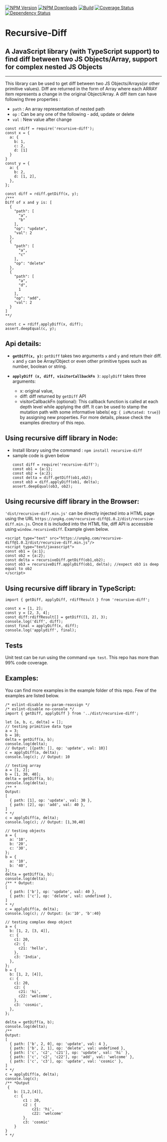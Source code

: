  [![NPM Version][npm-image]][npm-url]
  [![NPM Downloads][downloads-image]][downloads-url]
  [![Build][travis-image]][travis-url]
  [![Coverage Status][coveralls-image]][coveralls-url]
  [![Dependency Status](https://david-dm.org/cosmicanant/recursive-diff.svg)](https://david-dm.org/cosmicanant/recursive-diff)

# Recursive-Diff

## A JavaScript library (with TypeScript support) to find diff between two JS Objects/Array, support for complex nested JS Objects
--------

This library can be used to get diff between two JS Objects/Arrays(or other primitive values). Diff are returned in the form of Array where each ARRAY item  represents a change in the original Object/Array. A diff item can have following three properties : 
- `path` : An array representation of nested path
- `op` : Can be any one of the following - add, update or delete
- `val` : New value after change

```
const rdiff = require('recursive-diff');
const x = { 
  a: { 
    b: 1,
    c: 2,
    d: [1] 
  } 
}
const y = {
  a: {
    b: 2,
    d: [1, 2],
  },
};

const diff = rdiff.getDiff(x, y);
/***
Diff of x and y is: [
  {
    "path": [
      "a",
      "b"
    ],
    "op": "update",
    "val": 2
  },
  {
    "path": [
      "a",
      "c"
    ],
    "op": "delete"
  },
  {
    "path": [
      "a",
      "d",
      1
    ],
    "op": "add",
    "val": 2
  }
]
**/

const c = rdiff.applyDiff(x, diff);
assert.deepEqual(c, y);

```

## Api details: 

- **`getDiff(x, y)`:** `getDiff` takes two arguments `x` and `y` and return their diff. `x` and `y` can be Array/Object or even other primitive types such as number, boolean or string.

- **`applyDiff (x, diff, visitorCallbackFn )`**: `applyDiff` takes three arguments:
  - x: original value,
  - diff: diff returned by `getDiff` API
  - visitorCallbackFn (optional): This callback function is called at each depth level while applying the diff. It can be used to stamp the mutation path with some informative labels( eg: `{ isMutated: true}`) by assigning new properties. For more details, please check the examples directory of this repo.


## Using recursive diff library in Node:
- Install library using the command : `npm install recursive-diff`
- sample code is given below
    ```
    const diff = require('recursive-diff');
    const ob1 = {a:1};
    const ob2 = {a:2};
    const delta = diff.getDiff(ob1,ob2);
    const ob3 = diff.applyDiff(ob1, delta);
    assert.deepEqual(ob3, ob2);

    ```

## Using recursive diff library in the Browser: 

`'dist/recursive-diff.min.js'` can be directly injected into a HTML page using the URL `https://unpkg.com/recursive-diff@1.0.2/dist/recursive-diff.min.js`. Once it is included into the HTML file, diff API is accessible using  `window.recursiveDiff`. Example given below.

```
<script type="text" src="https://unpkg.com/recursive-diff@1.0.2/dist/recursive-diff.min.js"/>
<script type="text/javascript">
const ob1 = {a:1};
const ob2 = {a:2};
const delta = recursiveDiff.getDiff(ob1,ob2);
const ob3 = recursiveDiff.applyDiff(ob1, delta); //expect ob3 is deep equal to ob2
</script>
```
## Using recursive diff library in TypeScript:
```
import { getDiff, applyDiff, rdiffResult } from 'recursive-diff';

const x = [1, 2];
const y = [2, 3, 4];
const diff:rdiffResult[] = getDiff([1, 2], 3);
console.log('diff', diff);
const final = applyDiff(x, diff);
console.log('applydiff', final);
```

## Tests
Unit test can be run using the command `npm test`. This repo has more than 99% code coverage.

## Examples:
You can find more examples in the example folder of this repo. Few of the examples are listed below.

```
/* eslint-disable no-param-reassign */
/* eslint-disable no-console */
import { getDiff, applyDiff } from '../dist/recursive-diff';

let [a, b, c, delta] = [];
// testing primitive data type
a = 3;
b = 10;
delta = getDiff(a, b);
console.log(delta);
// Output: [{path: [], op: 'update', val: 10}]
c = applyDiff(a, delta);
console.log(c); // Output: 10

// testing array
a = [1, 2];
b = [1, 30, 40];
delta = getDiff(a, b);
console.log(delta);
/** *
Output:
[
  { path: [1], op: 'update', val: 30 },
  { path: [2], op: 'add', val: 40 },
]
* */
c = applyDiff(a, delta);
console.log(c); // Output: [1,30,40]

// testing objects
a = {
  a: '10',
  b: '20',
  c: '30',
};
b = {
  a: '10',
  b: '40',
};
delta = getDiff(a, b);
console.log(delta);
/** * Output:
[
  { path: ['b'], op: 'update', val: 40 },
  { path: ['c'], op: 'delete', val: undefined },
]
* */
c = applyDiff(a, delta);
console.log(c); // Output: {a:'10', 'b':40}

// testing complex deep object
a = {
  b: [1, 2, [3, 4]],
  c: {
    c1: 20,
    c2: {
      c21: 'hello',
    },
    c3: 'India',
  },
};
b = {
  b: [1, 2, [4]],
  c: {
    c1: 20,
    c2: {
      c21: 'hi',
      c22: 'welcome',
    },
    c3: 'cosmic',
  },
};

delta = getDiff(a, b);
console.log(delta);
/**
Output:
[
  { path: ['b', 2, 0], op: 'update', val: 4 },
  { path: ['b', 2, 1], op: 'delete', val: undefined },
  { path: ['c', 'c2', 'c21'], op: 'update', val: 'hi' },
  { path: ['c', 'c2', 'c22'], op: 'add', val: 'welcome' },
  { path: ['c', 'c3'], op: 'update', val: 'cosmic' },
]
* */
c = applyDiff(a, delta);
console.log(c);
/** *Output
 {
    b: [1,2,[4]],
    c: {
        c1 : 20,
        c2 : {
            c21: 'hi',
            c22: 'welcome'
        },
        c3: 'cosmic'
    }
}
* */

```

[npm-image]: https://img.shields.io/npm/v/recursive-diff.svg
[npm-url]: https://npmjs.org/package/recursive-diff
[downloads-image]: https://img.shields.io/npm/dm/recursive-diff.svg
[downloads-url]: https://npmjs.org/package/recursive-diff
[travis-image]: https://img.shields.io/travis/cosmicanant/recursive-diff/master.svg
[travis-url]: https://travis-ci.org/cosmicanant/recursive-diff
[coveralls-image]: https://coveralls.io/repos/github/cosmicanant/recursive-diff/badge.svg?branch=master
[coveralls-url]: https://coveralls.io/github/cosmicanant/recursive-diff?branch=master
